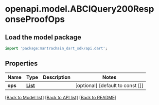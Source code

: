 # openapi.model.ABCIQuery200ResponseProofOps

## Load the model package
```dart
import 'package:mantrachain_dart_sdk/api.dart';
```

## Properties
Name | Type | Description | Notes
------------ | ------------- | ------------- | -------------
**ops** | [**List<ABCIQuery200ResponseProofOpsOpsInner>**](ABCIQuery200ResponseProofOpsOpsInner.md) |  | [optional] [default to const []]

[[Back to Model list]](../README.md#documentation-for-models) [[Back to API list]](../README.md#documentation-for-api-endpoints) [[Back to README]](../README.md)


